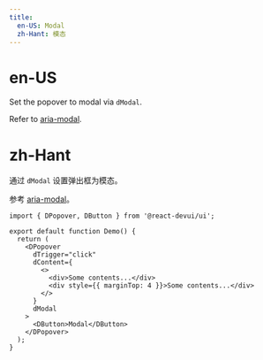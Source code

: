 ```yaml
---
title:
  en-US: Modal
  zh-Hant: 模态
---
```


# en-US

Set the popover to modal via `dModal`.

Refer to [aria-modal](https://developer.mozilla.org/en-US/docs/Web/Accessibility/ARIA/Attributes/aria-modal).

# zh-Hant

通过 `dModal` 设置弹出框为模态。

参考 [aria-modal](https://developer.mozilla.org/en-US/docs/Web/Accessibility/ARIA/Attributes/aria-modal)。

```tsx
import { DPopover, DButton } from '@react-devui/ui';

export default function Demo() {
  return (
    <DPopover
      dTrigger="click"
      dContent={
        <>
          <div>Some contents...</div>
          <div style={{ marginTop: 4 }}>Some contents...</div>
        </>
      }
      dModal
    >
      <DButton>Modal</DButton>
    </DPopover>
  );
}
```
